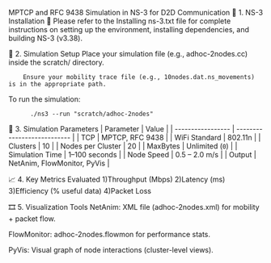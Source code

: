MPTCP and RFC 9438 Simulation in NS-3 for D2D Communication
🔧 1. NS-3 Installation
        📄 Please refer to the Installing ns-3.txt file for complete instructions on setting up the environment, installing dependencies, and building NS-3 (v3.38).

📁 2. Simulation Setup
        Place your simulation file (e.g., adhoc-2nodes.cc) inside the scratch/ directory.
        
        Ensure your mobility trace file (e.g., 10nodes.dat.ns_movements) is in the appropriate path.

  To run the simulation:

          ./ns3 --run "scratch/adhoc-2nodes"
          

📡 3. Simulation Parameters
        | Parameter         | Value                       |
        | ----------------- | --------------------------- |
        | TCP               | MPTCP, RFC 9438             |
        | WiFi Standard     | 802.11n                     |
        | Clusters          | 10                          |
        | Nodes per Cluster | 20                          |
        | MaxBytes          | Unlimited (`0`)             |
        | Simulation Time   | 1–100 seconds               |
        | Node Speed        | 0.5 – 2.0 m/s               |
        | Output            | NetAnim, FlowMonitor, PyVis |


📈 4. Key Metrics Evaluated
          1)Throughput (Mbps)
          2)Latency (ms)
          3)Efficiency (% useful data)
          4)Packet Loss

🎞 5. Visualization Tools
NetAnim: XML file (adhoc-2nodes.xml) for mobility + packet flow.

FlowMonitor: adhoc-2nodes.flowmon for performance stats.

PyVis: Visual graph of node interactions (cluster-level views).
